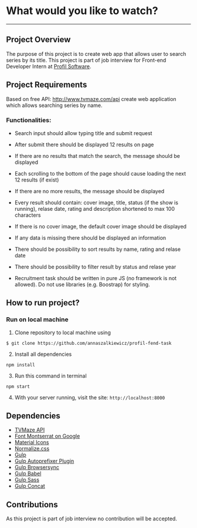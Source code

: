 # What would you like to watch?
---
## Project Overview

The purpose of this project is to create web app that allows user to search series by its title. This project is part of job interview for Front-end Developer Intern at [Profil Software](https://profil-software.com/).

## Project Requirements

Based on free API: http://www.tvmaze.com/api create web application which allows searching series by name.

### Functionalities:

* Search input should allow typing title and submit request
* After submit there should be displayed 12 results on page
* If there are no results that match the search, the message should be displayed
* Each scrolling to the bottom of the page should cause loading the next 12 results (if exist)
* If there are no more results, the message should be displayed
* Every result should contain: cover image, title, status (if the show is running), relase date, rating and description shortened to max 100 characters
* If there is no cover image, the default cover image should be displayed
* If any data is missing there should be displayed an information
* There should be possibility to sort results by name, rating and relase date
* There should be possibility to filter result by status and relase year

* Recruitment task should be written in pure JS (no framework is not allowed). Do not use libraries (e.g. Boostrap) for styling.

## How to run project?

### Run on local machine

1. Clone repository to local machine using
```
$ git clone https://github.com/annaszalkiewicz/profil-fend-task
```
2. Install all dependencies
```
npm install
```
3. Run this command in terminal
```
npm start
```
4. With your server running, visit the site: `http://localhost:8000`


## Dependencies

* [TVMaze API](https://www.tvmaze.com/api)
* [Font Montserrat on Google](https://fonts.google.com/specimen/Montserrat)
* [Material Icons](https://material.io/tools/icons)
* [Normalize.css](https://necolas.github.io/normalize.css/)
* [Gulp](https://gulpjs.com/)
* [Gulp Autoprefixer Plugin](https://www.npmjs.com/package/gulp-autoprefixer)
* [Gulp Browsersync](https://browsersync.io/)
* [Gulp Babel](https://www.npmjs.com/package/gulp-babel/)
* [Gulp Sass](https://github.com/dlmanning/gulp-sass#readme)
* [Gulp Concat](https://github.com/gulp-community/gulp-concat#readme)

## Contributions

As this project is part of job interview no contribution will be accepted.



